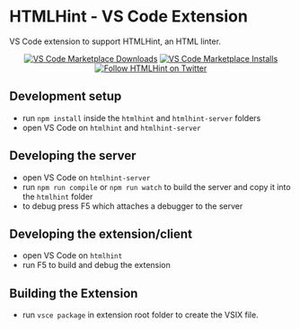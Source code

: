 # HTMLHint - VS Code Extension

VS Code extension to support HTMLHint, an HTML linter.

<p align="center">
  <a href="https://marketplace.visualstudio.com/items?itemName=HTMLHint.vscode-htmlhint">
    <img alt="VS Code Marketplace Downloads" src="https://img.shields.io/visual-studio-marketplace/d/HTMLHint.vscode-htmlhint"></a>
  <a href="https://marketplace.visualstudio.com/items?itemName=HTMLHint.vscode-htmlhint">
    <img alt="VS Code Marketplace Installs" src="https://img.shields.io/visual-studio-marketplace/i/HTMLHint.vscode-htmlhint"></a>
  <a href="https://twitter.com/htmlhint">
    <img alt="Follow HTMLHint on Twitter" src="https://img.shields.io/twitter/follow/htmlhint.svg?label=follow+htmlhint&style=flat-square"></a>
</p>

## Development setup

- run `npm install` inside the `htmlhint` and `htmlhint-server` folders
- open VS Code on `htmlhint` and `htmlhint-server`

## Developing the server

- open VS Code on `htmlhint-server`
- run `npm run compile` or `npm run watch` to build the server and copy it into the `htmlhint` folder
- to debug press F5 which attaches a debugger to the server

## Developing the extension/client

- open VS Code on `htmlhint`
- run F5 to build and debug the extension

## Building the Extension

- run `vsce package` in extension root folder to create the VSIX file.
